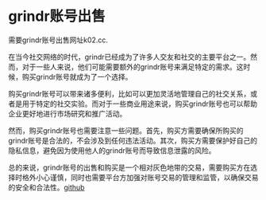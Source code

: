 # grindr账号出售

需要grindr账号出售网址k02.cc.

在当今社交网络的时代，grindr已经成为了许多人交友和社交的主要平台之一。然而，对于一些人来说，他们可能需要额外的grindr账号来满足特定的需求。这时候，购买grindr账号就成为了一个选择。

购买grindr账号可以带来诸多便利，比如可以更加灵活地管理自己的社交关系，或者是用于特定的社交实验。而对于一些商业用途来说，购买grindr账号也可以帮助企业更好地进行市场研究和推广活动。

然而，购买grindr账号也需要注意一些问题。首先，购买方需要确保所购买的grindr账号是合法的，不会涉及到任何违法活动。其次，购买方需要保护好自己的隐私信息，避免因为使用他人的grindr账号而导致信息泄露的风险。

总的来说，grindr账号的出售和购买是一个相对灰色地带的交易，需要购买方在选择时格外小心谨慎，同时也需要平台方加强对账号交易的管理和监管，以确保交易的安全和合法性。[github](https://github.com)